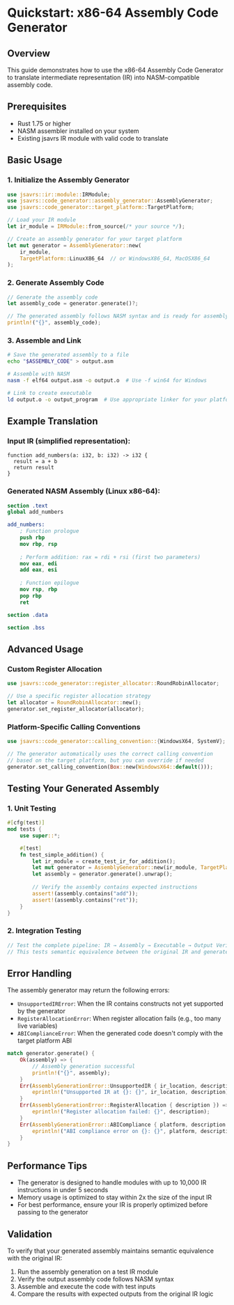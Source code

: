 # Quickstart: x86-64 Assembly Code Generator

## Overview
This guide demonstrates how to use the x86-64 Assembly Code Generator to translate intermediate representation (IR) into NASM-compatible assembly code.

## Prerequisites
- Rust 1.75 or higher
- NASM assembler installed on your system
- Existing jsavrs IR module with valid code to translate

## Basic Usage

### 1. Initialize the Assembly Generator
```rust
use jsavrs::ir::module::IRModule;
use jsavrs::code_generator::assembly_generator::AssemblyGenerator;
use jsavrs::code_generator::target_platform::TargetPlatform;

// Load your IR module
let ir_module = IRModule::from_source(/* your source */);

// Create an assembly generator for your target platform
let mut generator = AssemblyGenerator::new(
    ir_module,
    TargetPlatform::LinuxX86_64  // or WindowsX86_64, MacOSX86_64
);
```

### 2. Generate Assembly Code
```rust
// Generate the assembly code
let assembly_code = generator.generate()?;

// The generated assembly follows NASM syntax and is ready for assembly
println!("{}", assembly_code);
```

### 3. Assemble and Link
```bash
# Save the generated assembly to a file
echo "$ASSEMBLY_CODE" > output.asm

# Assemble with NASM
nasm -f elf64 output.asm -o output.o  # Use -f win64 for Windows

# Link to create executable
ld output.o -o output_program  # Use appropriate linker for your platform
```

## Example Translation

### Input IR (simplified representation):
```
function add_numbers(a: i32, b: i32) -> i32 {
  result = a + b
  return result
}
```

### Generated NASM Assembly (Linux x86-64):
```nasm
section .text
global add_numbers

add_numbers:
    ; Function prologue
    push rbp
    mov rbp, rsp
    
    ; Perform addition: rax = rdi + rsi (first two parameters)
    mov eax, edi
    add eax, esi
    
    ; Function epilogue
    mov rsp, rbp
    pop rbp
    ret

section .data

section .bss
```

## Advanced Usage

### Custom Register Allocation
```rust
use jsavrs::code_generator::register_allocator::RoundRobinAllocator;

// Use a specific register allocation strategy
let allocator = RoundRobinAllocator::new();
generator.set_register_allocator(allocator);
```

### Platform-Specific Calling Conventions
```rust
use jsavrs::code_generator::calling_convention::{WindowsX64, SystemV};

// The generator automatically uses the correct calling convention
// based on the target platform, but you can override if needed
generator.set_calling_convention(Box::new(WindowsX64::default()));
```

## Testing Your Generated Assembly

### 1. Unit Testing
```rust
#[cfg(test)]
mod tests {
    use super::*;

    #[test]
    fn test_simple_addition() {
        let ir_module = create_test_ir_for_addition();
        let mut generator = AssemblyGenerator::new(ir_module, TargetPlatform::LinuxX86_64);
        let assembly = generator.generate().unwrap();
        
        // Verify the assembly contains expected instructions
        assert!(assembly.contains("add"));
        assert!(assembly.contains("ret"));
    }
}
```

### 2. Integration Testing
```rust
// Test the complete pipeline: IR → Assembly → Executable → Output Verification
// This tests semantic equivalence between the original IR and generated assembly
```

## Error Handling

The assembly generator may return the following errors:

- `UnsupportedIRError`: When the IR contains constructs not yet supported by the generator
- `RegisterAllocationError`: When register allocation fails (e.g., too many live variables)
- `ABIComplianceError`: When the generated code doesn't comply with the target platform ABI

```rust
match generator.generate() {
    Ok(assembly) => {
        // Assembly generation successful
        println!("{}", assembly);
    }
    Err(AssemblyGenerationError::UnsupportedIR { ir_location, description }) => {
        eprintln!("Unsupported IR at {}: {}", ir_location, description);
    }
    Err(AssemblyGenerationError::RegisterAllocation { description }) => {
        eprintln!("Register allocation failed: {}", description);
    }
    Err(AssemblyGenerationError::ABICompliance { platform, description }) => {
        eprintln!("ABI compliance error on {}: {}", platform, description);
    }
}
```

## Performance Tips

- The generator is designed to handle modules with up to 10,000 IR instructions in under 5 seconds
- Memory usage is optimized to stay within 2x the size of the input IR
- For best performance, ensure your IR is properly optimized before passing to the generator

## Validation

To verify that your generated assembly maintains semantic equivalence with the original IR:

1. Run the assembly generation on a test IR module
2. Verify the output assembly code follows NASM syntax
3. Assemble and execute the code with test inputs
4. Compare the results with expected outputs from the original IR logic